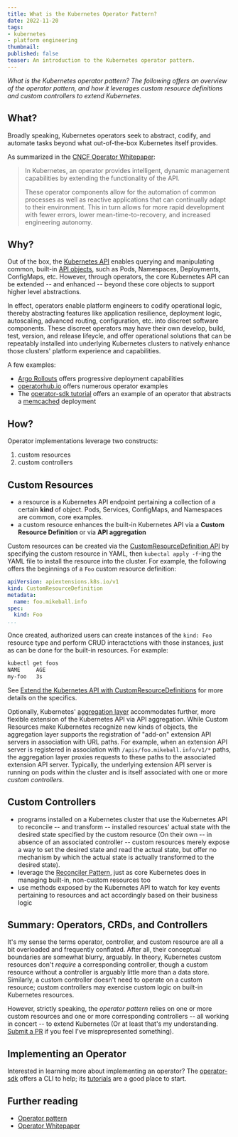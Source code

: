 ```yaml
---
title: What is the Kubernetes Operator Pattern?
date: 2022-11-20
tags:
- kubernetes
- platform engineering
thumbnail:
published: false
teaser: An introduction to the Kubernetes operator pattern.
---
```


_What is the Kubernetes operator pattern? The following offers an overview of the operator pattern, and how it leverages custom resource definitions and custom controllers to extend Kubernetes._

## What?

Broadly speaking, Kubernetes operators seek to abstract, codify, and automate tasks beyond what out-of-the-box Kubernetes itself provides.

As summarized in the [CNCF Operator Whitepaper](https://github.com/cncf/tag-app-delivery/blob/eece8f7307f2970f46f100f51932db106db46968/operator-wg/whitepaper/Operator-WhitePaper_v1-0.md#executive-summary):

> In Kubernetes, an operator provides intelligent, dynamic management capabilities by extending the functionality of the API.
>
> These operator components allow for the automation of common processes as well as reactive applications that can continually adapt to their environment. This in turn allows for more rapid development with fewer errors, lower mean-time-to-recovery, and increased engineering autonomy.

## Why?

Out of the box, the [Kubernetes API](https://kubernetes.io/docs/concepts/overview/kubernetes-api/) enables querying and manipulating common, built-in [API objects](https://kubernetes.io/docs/concepts/overview/working-with-objects/kubernetes-objects/), such as Pods, Namespaces, Deployments, ConfigMaps, etc. However, through operators, the core Kubernetes API can be extended -- and enhanced -- beyond these core objects to support higher level abstractions.

In effect, operators enable platform engineers to codify operational logic, thereby abstracting features like application resilience, deployment logic, autoscaling, advanced routing, configuration, etc. into discreet software components. These discreet operators may have their own develop, build, test, version, and release lifeycle, and offer operational solutions that can be repeatably installed into underlying Kubernetes clusters to natively enhance those clusters' platform experience and capabilities.

A few examples:

* [Argo Rollouts](https://argoproj.github.io/rollouts/) offers progressive deployment capabilities
* [operatorhub.io](https://operatorhub.io/) offers numerous operator examples
* The [operator-sdk tutorial](https://sdk.operatorframework.io/docs/building-operators/golang/tutorial/) offers an example of an operator that abstracts a [memcached](https://memcached.org/) deployment

## How?

Operator implementations leverage two constructs:

1. custom resources
1. custom controllers

## Custom Resources

* a resource is a Kubernetes API endpoint pertaining a collection of a certain **kind** of object. Pods, Services, ConfigMaps, and Namespaces are common, core examples.
* a custom resource enhances the built-in Kubernetes API via a **Custom Resource Definition** or via **API aggregation**

Custom resources can be created via the [CustomResourceDefinition API](https://kubernetes.io/docs/tasks/extend-kubernetes/custom-resources/custom-resource-definitions/) by specifying the custom resource in YAML, then `kubectal apply -f`-ing the YAML file to install the resource into the cluster. For example, the following offers the beginnings of a `Foo` custom resource definition:

```yaml
apiVersion: apiextensions.k8s.io/v1
kind: CustomResourceDefinition
metadata:
  name: foo.mikeball.info
spec:
  kind: Foo
...
```

Once created, authorized users can create instances of the `kind: Foo` resource type and perform CRUD interactctions with those instances, just as can be done for the built-in resources. For example:

```txt
kubectl get foos
NAME     AGE
my-foo   3s
```

See [Extend the Kubernetes API with CustomResourceDefinitions](https://kubernetes.io/docs/tasks/extend-kubernetes/custom-resources/custom-resource-definitions/) for more details on the specifics.

Optionally, Kubernetes' [aggregation layer](https://kubernetes.io/docs/concepts/extend-kubernetes/api-extension/apiserver-aggregation/) accommodates further, more flexible extension of the Kubernetes API via API aggregation. While Custom Resources make Kubernetes recognize new kinds of objects, the aggregation layer supports the registration of "add-on" extension API servers in association with URL paths. For example, when an extension API server is registered in association with `/apis/foo.mikeball.info/v1/*` paths, the aggregation layer proxies requests to these paths to the associated extension API server. Typically, the underlying extension API server is running on pods within the cluster and is itself associated with one or more _custom controllers_.

## Custom Controllers

* programs installed on a Kubernetes cluster that use the Kubernetes API to reconcile -- and transform -- installed resources' actual state with the desired state specified by the custom resource (On their own -- in absence of an associated controller -- custom resources merely expose a way to set the desired state and read the actual state, but offer no mechanism by which the actual state is actually transformed to the desired state).
* leverage the [Reconciler Pattern](https://www.oreilly.com/library/view/cloud-native-infrastructure/9781491984291/ch04.html), just as core Kubernetes does in managing built-in, non-custom resources too
* use methods exposed by the Kubernetes API to watch for key events pertaining to resources and act accordingly based on their business logic

## Summary: Operators, CRDs, and Controllers

It's my sense the terms operator, controller, and custom resource are all a bit overloaded and frequently conflated. After all, their conceptual boundaries are somewhat blurry, arguably. In theory, Kubernetes custom resources don't _require_ a corresponding controller, though a custom resource without a controller is arguably little more than a data store. Similarly, a custom controller doesn't need to operate on a custom resource; custom controllers may exercise custom logic on built-in Kubernetes resources.

However, strictly speaking, the _operator pattern_ relies on one or more custom resources and one or more corresponding controllers -- all working in concert -- to extend Kubernetes (Or at least that's my understanding. [Submit a PR](http://github.com/mdb/mdb.github.io) if you feel I've misprepresented something).

## Implementing an Operator

Interested in learning more about implementing an operator? The [operator-sdk](https://sdk.operatorframework.io/) offers a CLI to help; its [tutorials](https://sdk.operatorframework.io/docs/building-operators/) are a good place to start.

## Further reading

* [Operator pattern](https://kubernetes.io/docs/concepts/extend-kubernetes/operator/)
* [Operator Whitepaper](https://github.com/cncf/tag-app-delivery/blob/eece8f7307f2970f46f100f51932db106db46968/operator-wg/whitepaper/Operator-WhitePaper_v1-0.md)
